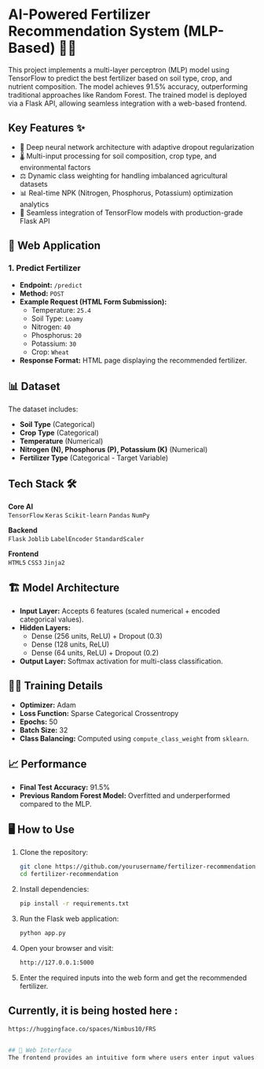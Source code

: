 # AI-Powered Fertilizer Recommendation System (MLP-Based) 🌱🤖
This project implements a multi-layer perceptron (MLP) model using TensorFlow to predict the best fertilizer based on soil type, crop, and nutrient composition. The model achieves 91.5% accuracy, outperforming traditional approaches like Random Forest. The trained model is deployed via a Flask API, allowing seamless integration with a web-based frontend.

## Key Features ✨
- 🧠 Deep neural network architecture with adaptive dropout regularization
- 🌡️ Multi-input processing for soil composition, crop type, and environmental factors
- ⚖️ Dynamic class weighting for handling imbalanced agricultural datasets
- 📊 Real-time NPK (Nitrogen, Phosphorus, Potassium) optimization analytics
- 🔄 Seamless integration of TensorFlow models with production-grade Flask API

## 💊 Web Application

### 1. Predict Fertilizer

- **Endpoint:** `/predict`
- **Method:** `POST`
- **Example Request (HTML Form Submission):**
  - Temperature: `25.4`
  - Soil Type: `Loamy`
  - Nitrogen: `40`
  - Phosphorus: `20`
  - Potassium: `30`
  - Crop: `Wheat`
- **Response Format:** HTML page displaying the recommended fertilizer.


## 📊 Dataset
The dataset includes:
- **Soil Type** (Categorical)
- **Crop Type** (Categorical)
- **Temperature** (Numerical)
- **Nitrogen (N), Phosphorus (P), Potassium (K)** (Numerical)
- **Fertilizer Type** (Categorical - Target Variable)

## Tech Stack 🛠️
**Core AI**  
`TensorFlow` `Keras` `Scikit-learn` `Pandas` `NumPy`

**Backend**  
`Flask` `Joblib` `LabelEncoder` `StandardScaler`

**Frontend**  
`HTML5` `CSS3` `Jinja2`

## 🏗️ Model Architecture
- **Input Layer:** Accepts 6 features (scaled numerical + encoded categorical values).
- **Hidden Layers:**
  - Dense (256 units, ReLU) + Dropout (0.3)
  - Dense (128 units, ReLU)
  - Dense (64 units, ReLU) + Dropout (0.2)
- **Output Layer:** Softmax activation for multi-class classification.

## 🏋️‍♂️ Training Details
- **Optimizer:** Adam
- **Loss Function:** Sparse Categorical Crossentropy
- **Epochs:** 50
- **Batch Size:** 32
- **Class Balancing:** Computed using `compute_class_weight` from `sklearn`.

## 📈 Performance
- **Final Test Accuracy:** 91.5%
- **Previous Random Forest Model:** Overfitted and underperformed compared to the MLP.

## 🖥️ How to Use
1. Clone the repository:
   ```bash
   git clone https://github.com/yourusername/fertilizer-recommendation.git
   cd fertilizer-recommendation   
2. Install dependencies:
   ```bash
   pip install -r requirements.txt
3. Run the Flask web application:
   ```bash
   python app.py
4. Open your browser and visit:
   ```bash
   http://127.0.0.1:5000
5. Enter the required inputs into the web form and get the recommended fertilizer.

## Currently, it is being hosted here :
  ```bash
  https://huggingface.co/spaces/Nimbus10/FRS
   

## 🌟 Web Interface
The frontend provides an intuitive form where users enter input values. The application processes the data and displays the recommended fertilizer dynamically on the webpage.
